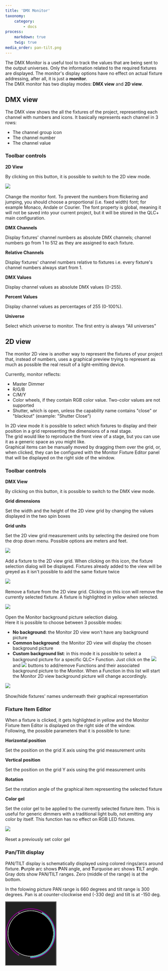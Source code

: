 ```yaml
---
title: 'DMX Monitor'
taxonomy:
    category:
        - docs
process:
    markdown: true
    twig: true
media_order: pan-tilt.png
---
```


The DMX Monitor is a useful tool to track the values that are being sent to the output universes. Only the information related to the required fixtures are displayed. The monitor's display options have no effect on actual fixture addressing, after all, it is just a **monitor**.  
The DMX monitor has two display modes: **DMX view** and **2D view**.

DMX view
--------

The DMX view shows the all the fixtures of the project, representing each channel with numbers and icons. It basically represents each channel in 3 rows:

*   The channel group icon
*   The channel number
*   The channel value

### Toolbar controls

**2D View**

By clicking on this button, it is possible to switch to the 2D view mode.

![](/basics/fonts.png)

Change the monitor font. To prevent the numbers from flickering and jumping, you should choose a proportional (i.e. fixed width) font; for example Monaco, Andale or Courier. The font property is global, meaning it will not be saved into your current project, but it will be stored in the QLC+ main configuration.

**DMX Channels**

Display fixtures' channel numbers as absolute DMX channels; channel numbers go from 1 to 512 as they are assigned to each fixture.

**Relative Channels**

Display fixtures' channel numbers relative to fixtures i.e. every fixture's channel numbers always start from 1.

**DMX Values**

Display channel values as absolute DMX values (0-255).

**Percent Values**

Display channel values as percentages of 255 (0-100%).

**Universe**

Select which universe to monitor. The first entry is always "All universes"

2D view
-------

The monitor 2D view is another way to represent the fixtures of your project that, instead of numbers, uses a graphical preview trying to represent as much as possible the real result of a light-emitting device.

Currently, monitor reflects:

*   Master Dimmer
*   R/G/B
*   C/M/Y
*   Color wheels, if they contain RGB color value. Two-color values are not supported
*   Shutter, which is open, unless the capability name contains "close" or "blackout" (example: "Shutter Close")

In 2D view mode it is possible to select which fixtures to display and their position in a grid representing the dimensions of a real stage.  
The grid would like to reproduce the front view of a stage, but you can use it as a generic space as you might like.  
Graphical items can be manually moved by dragging them over the grid, or, when clicked, they can be configured with the Monitor Fixture Editor panel that will be displayed on the right side of the window.

### Toolbar controls

**DMX View**

By clicking on this button, it is possible to switch to the DMX view mode.

**Grid dimensions**

Set the width and the height of the 2D view grid by changing the values displayed in the two spin boxes

**Grid units**

Set the 2D view grid measurement units by selecting the desired one from the drop down menu. Possible options are meters and feet.

![](../basics/edit_add.png)

Add a fixture to the 2D view grid. When clicking on this icon, the fixture selection dialog will be displayed. Fixtures already added to the view will be greyed as it isn't possible to add the same fixture twice

![](../basics/edit_remove.png)

Remove a fixture from the 2D view grid. Clicking on this icon will remove the currently selected fixture. A fixture is highlighted in yellow when selected.

![](../basics/image.png)

Open the Monitor background picture selection dialog.  
Here it is possible to choose between 3 possible modes:  

*   **No background**: the Monitor 2D view won't have any background picture
*   **Common background**: the Monitor 2D view will display the chosen background picture
*   **Custom background list**: in this mode it is possible to select a background picture for a specific QLC+ Function. Just click on the ![](../basics/edit_add.png)
and ![](../basics/edit_remove.png) buttons to add/remove Functions and their associated background picture to the Monitor. When a Function in this list will start the Monitor 2D view background picture will change accordingly.

![](../basics/label.png)

Show/hide fixtures' names underneath their graphical representation

### Fixture Item Editor

When a fixture is clicked, it gets highlighted in yellow and the Monitor Fixture Item Editor is displayed on the right side of the window.  
Following, the possible parameters that it is possible to tune:

**Horizontal position**

Set the position on the grid X axis using the grid measurement units

**Vertical position**

Set the position on the grid Y axis using the grid measurement units

**Rotation**

Set the rotation angle of the graphical item representing the selected fixture

**Color gel**

Set the color gel to be applied to the currently selected fixture item. This is useful for generic dimmers with a traditional light bulb, not emitting any color by itself. This function has no effect on RGB LED fixtures.

![](../basics/fileclose.png)

Reset a previously set color gel

### Pan/Tilt display

PAN/TILT display is schematically displayed using colored rings/arcs around fixture. **P**urple arc shows **P**AN angle, and **T**urquoise arc shows **T**ILT angle. Gray dots show PAN/TILT ranges. Zero (middle of the range) is at the bottom.

In the folowing picture PAN range is 660 degrees and tilt range is 300 degrees. Pan is at counter-clockwise end (-330 deg) and tilt is at -150 deg.

![](pan-tilt.png)